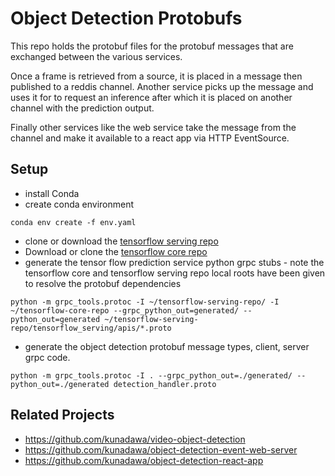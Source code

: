 # Object Detection Protobufs
This repo holds the protobuf files for the protobuf messages that are exchanged between the various services.

Once a frame is retrieved from a source, it is placed in a message then published to a reddis channel. Another service picks up the message and uses it for to request an inference after which it is placed on another channel with the prediction output.

Finally other services like the web service take the message from the channel and make it available to a react app via HTTP EventSource.

## Setup
- install Conda
- create conda environment

 `conda env create -f env.yaml`

- clone or download the [tensorflow serving repo](https://github.com/tensorflow/serving)
- Download or clone the [tensorflow core repo](https://github.com/tensorflow/tensorflow)
- generate the tensor flow prediction service python grpc stubs - note the tensorflow core and tensorflow serving repo local roots have been given to resolve the protobuf dependencies

 `python -m grpc_tools.protoc -I ~/tensorflow-serving-repo/ -I ~/tensorflow-core-repo --grpc_python_out=generated/ --python_out=generated ~/tensorflow-serving-repo/tensorflow_serving/apis/*.proto`

- generate the object detection protobuf message types, client, server grpc code.

 `python -m grpc_tools.protoc -I . --grpc_python_out=./generated/ --python_out=./generated detection_handler.proto`

## Related Projects
- https://github.com/kunadawa/video-object-detection
- https://github.com/kunadawa/object-detection-event-web-server
- https://github.com/kunadawa/object-detection-react-app

